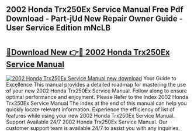 ## 2002 Honda Trx250Ex Service Manual Free Pdf Download - Part-jUd New Repair Owner Guide - User Service Edition mNcLB

# <h2><a href="http://bc33949.oget.top/?id=2002+Honda+Trx250Ex+Service+Manual">🔗Download New 👉🔴 2002 Honda Trx250Ex Service Manual</a></h2>

[![2002 Honda Trx250Ex Service Manual new download](https://i.imgur.com/5g1atiW.png)](http://bc33949.oget.top/?id=2002+Honda+Trx250Ex+Service+Manual)
Your Guide to Excellence This manual provides a detailed roadmap for mastering the use of your new 2002 Honda Trx250Ex Service Manual. Follow along to ensure optimal performance and enjoyment. Please Refer to the Index 2002 Honda Trx250Ex Service Manual The index at the end of this manual can help you quickly locate relevant information. Experience the efficiency of list of features while using your new 2002 Honda Trx250Ex Service Manual. Support Available 24/7 2002 Honda Trx250Ex Service Manual. Our customer support team is available 24/7 to assist you with any inquiries.
